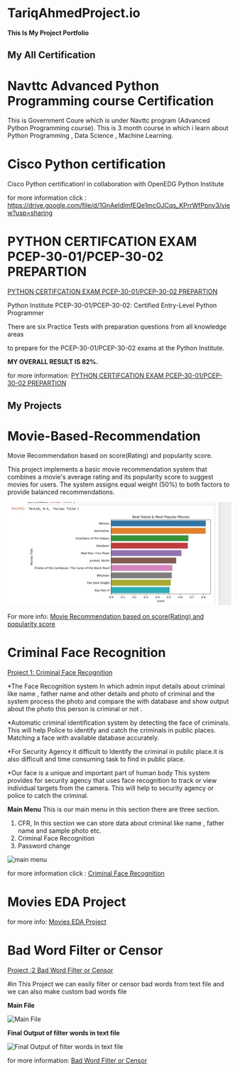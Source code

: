 # TariqAhmedProject.io
**This Is My Project Portfolio**

## My All Certification
# Navttc Advanced Python Programming course Certification
 This is Government Coure which is under Navttc  program  (Advanced Python Programming course).
 This is 3 month course in which i learn about Python Programming , Data Science , Machine Learning.

 # Cisco Python certification
Cisco Python certification! in collaboration with OpenEDG Python Institute 

for more information click : https://drive.google.com/file/d/1GnAeIdlmfEQe1mcOJCqs_KPrrWfPpnv3/view?usp=sharing

# PYTHON CERTIFCATION EXAM PCEP-30-01/PCEP-30-02 PREPARTION

[PYTHON CERTIFCATION EXAM PCEP-30-01/PCEP-30-02 PREPARTION](https://www.udemy.com/course/pcep-certification-python-exam-practice-tests/)


Python Institute PCEP-30-01/PCEP-30-02: Certified Entry-Level Python Programmer

There are six Practice Tests with preparation questions from all knowledge areas

to prepare for the PCEP-30-01/PCEP-30-02 exams at the Python Institute.

**MY OVERALL RESULT IS 82%.**

for more information:
[PYTHON CERTIFCATION EXAM PCEP-30-01/PCEP-30-02 PREPARTION](https://github.com/tariqahmedproject/python-udemy-test)

## My Projects 

# Movie-Based-Recommendation
Movie Recommendation based on score(Rating) and popularity score.

This project implements a basic movie recommendation system that combines a movie's average rating and its popularity score to suggest movies for users. The system assigns equal weight (50%) to both factors to provide balanced recommendations.

![Movie Recommendation](https://github.com/tariqahmedproject/TariqAhmedProject.io/blob/main/images/score%20and%20population.JPG)

For more info: [Movie Recommendation based on score(Rating) and popularity score](https://github.com/tariqahmedproject/Movie-Based-Recommendation/tree/main)

# Criminal Face Recognition


[Project 1: Criminal Face Recognition](https://github.com/tariqahmedproject/Criminal-Face-Recognition)

*The Face Recognition system In which admin input details about criminal like name , father name and other details and photo of criminal and the system process the photo and compare the with database and show output about the photo this person is criminal or not .

*Automatic criminal identification system  by  detecting  the  face  of  criminals. This will help Police to identify and catch the criminals in public places. Matching a face with available database accurately.

*For Security Agency it difficult to Identify the criminal in public place.it is also difficult and time consuming task to find in public place. 

*Our face is a unique and important part of human body This system provides for security agency that uses face recognition to track or view individual targets from the camera. This will help to security agency or police to catch the criminal.

**Main Menu**
This is our main menu in this section there are three section.

1) CFR, In this section we can store data about criminal like name , father name and sample photo etc.
2) Criminal Face Recognition
3) Password change

![main menu](https://user-images.githubusercontent.com/104884506/195243230-1bb89513-28a5-4075-bac7-bfbd8551c4cd.JPG)

for more information click : [Criminal Face Recognition](https://github.com/tariqahmedproject/Criminal-Face-Recognition)


# Movies EDA Project
for more info: [Movies EDA Project](https://github.com/tariqahmedproject/MoviesEDA/blob/main/README.md)

# Bad Word Filter or Censor


[Project :2 Bad Word Filter or Censor](https://github.com/tariqahmedproject/Filter_Bad_words)

#in This Project we can easily filter or censor bad words from text file and we can also make custom bad words file 

**Main File**

![Main File](https://user-images.githubusercontent.com/104884506/195244082-309c9b09-69b6-4873-b72e-7ce4407eeff8.JPG)





**Final Output of filter words in text file**



![Final Output of filter words in text file](https://user-images.githubusercontent.com/104884506/195245425-3d5bd402-17ad-4d9c-865b-7a406fa08f8a.JPG)

for more information: [Bad Word Filter or Censor](https://github.com/tariqahmedproject/Filter_Bad_words)





 

